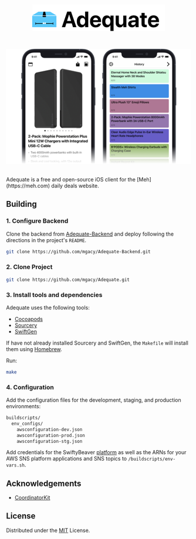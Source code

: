 <p align="center"><a href="https://apps.apple.com/us/app/adequate/id1438986355"><img src=".github/header-light.png" alt="Adequate for iOS"></a></p>
<br/>
<p><img src=".github/screenshot.png"></p>
<br/>
Adequate is a free and open-source iOS client for the [Meh](https://meh.com) daily deals website.

## Building

### 1. Configure Backend

Clone the backend from [Adequate-Backend](https://github.com/mgacy/Adequate-Backend) and deploy following the directions in the project's `README`.

```bash
git clone https://github.com/mgacy/Adequate-Backend.git
```

### 2. Clone Project

```bash
git clone https://github.com/mgacy/Adequate.git
```

### 3. Install tools and dependencies

Adequate uses the following tools:

- [Cocoapods](https://github.com/CocoaPods/CocoaPods)
- [Sourcery](https://github.com/krzysztofzablocki/Sourcery)
- [SwiftGen](https://github.com/SwiftGen/SwiftGen)

If have not already installed Sourcery and SwiftGen, the `Makefile` will install them using [Homebrew](https://brew.sh). 

Run:

```bash
make
```

### 4. Configuration

Add the configuration files for the development, staging, and production environments:

```
buildscripts/
  env_configs/
    awsconfiguration-dev.json
    awsconfiguration-prod.json
    awsconfiguration-stg.json
```

Add credentials for the SwiftyBeaver [platform](https://docs.swiftybeaver.com/article/11-log-to-swiftybeaver-platform) as well as the ARNs for your AWS SNS platform applications and SNS topics to `/buildscripts/env-vars.sh`.


## Acknowledgements

- [CoordinatorKit](https://github.com/imaccallum/CoordinatorKit)


## License

Distributed under the [MIT](https://choosealicense.com/licenses/mit/) License.
